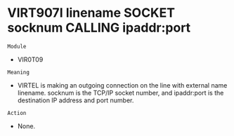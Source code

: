 # VIRT907I linename SOCKET socknum CALLING ipaddr:port

`Module`
- VIR0T09

`Meaning`
- VIRTEL is making an outgoing connection on the line with external name linename. socknum is the TCP/IP socket number, and ipaddr:port is the destination IP address and port number.

`Action`
- None.

